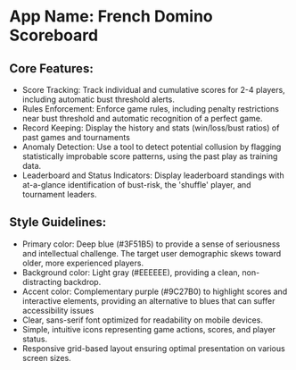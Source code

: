 # **App Name**: French Domino Scoreboard

## Core Features:

- Score Tracking: Track individual and cumulative scores for 2-4 players, including automatic bust threshold alerts.
- Rules Enforcement: Enforce game rules, including penalty restrictions near bust threshold and automatic recognition of a perfect game.
- Record Keeping: Display the history and stats (win/loss/bust ratios) of past games and tournaments
- Anomaly Detection: Use a tool to detect potential collusion by flagging statistically improbable score patterns, using the past play as training data.
- Leaderboard and Status Indicators: Display leaderboard standings with at-a-glance identification of bust-risk, the 'shuffle' player, and tournament leaders.

## Style Guidelines:

- Primary color: Deep blue (#3F51B5) to provide a sense of seriousness and intellectual challenge. The target user demographic skews toward older, more experienced players.
- Background color: Light gray (#EEEEEE), providing a clean, non-distracting backdrop.
- Accent color: Complementary purple (#9C27B0) to highlight scores and interactive elements, providing an alternative to blues that can suffer accessibility issues
- Clear, sans-serif font optimized for readability on mobile devices.
- Simple, intuitive icons representing game actions, scores, and player status.
- Responsive grid-based layout ensuring optimal presentation on various screen sizes.